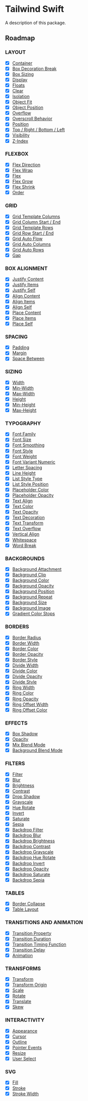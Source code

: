 # Tailwind Swift

A description of this package.

## Roadmap

### LAYOUT

- [x] [Container](https://tailwindcss.com/docs/container)
- [x] [Box Decoration Break](https://tailwindcss.com/docs/box-decoration-break)
- [x] [Box Sizing](https://tailwindcss.com/docs/box-sizing)
- [x] [Display](https://tailwindcss.com/docs/display)
- [x] [Floats](https://tailwindcss.com/docs/floats)
- [x] [Clear](https://tailwindcss.com/docs/clear)
- [x] [Isolation](https://tailwindcss.com/docs/isolation)
- [x] [Object Fit](https://tailwindcss.com/docs/object-fit)
- [x] [Object Position](https://tailwindcss.com/docs/object-position)
- [x] [Overflow](https://tailwindcss.com/docs/overflow)
- [x] [Overscroll Behavior](https://tailwindcss.com/docs/overscroll-behavior)
- [x] [Position](https://tailwindcss.com/docs/position)
- [x] [Top / Right / Bottom / Left](https://tailwindcss.com/docs/top-right-bottom-left)
- [x] [Visibility](https://tailwindcss.com/docs/visibility)
- [x] [Z-Index](https://tailwindcss.com/docs/z-index)

### FLEXBOX

- [x] [Flex Direction](https://tailwindcss.com/docs/flex-direction)
- [x] [Flex Wrap](https://tailwindcss.com/docs/flex-wrap)
- [x] [Flex](https://tailwindcss.com/docs/flex)
- [x] [Flex Grow](https://tailwindcss.com/docs/flex-grow)
- [x] [Flex Shrink](https://tailwindcss.com/docs/flex-shrink)
- [x] [Order](https://tailwindcss.com/docs/order)

### GRID

- [x] [Grid Template Columns](https://tailwindcss.com/docs/grid-template-columns)
- [x] [Grid Column Start / End](https://tailwindcss.com/docs/grid-column)
- [x] [Grid Template Rows](https://tailwindcss.com/docs/grid-template-rows)
- [x] [Grid Row Start / End](https://tailwindcss.com/docs/grid-row)
- [x] [Grid Auto Flow](https://tailwindcss.com/docs/grid-auto-flow)
- [x] [Grid Auto Columns](https://tailwindcss.com/docs/grid-auto-columns)
- [x] [Grid Auto Rows](https://tailwindcss.com/docs/grid-auto-rows)
- [x] [Gap](https://tailwindcss.com/docs/gap)

### BOX ALIGNMENT

- [x] [Justify Content](https://tailwindcss.com/docs/justify-content)
- [x] [Justify Items](https://tailwindcss.com/docs/justify-items)
- [x] [Justify Self](https://tailwindcss.com/docs/justify-self)
- [x] [Align Content](https://tailwindcss.com/docs/align-content)
- [x] [Align Items](https://tailwindcss.com/docs/align-items)
- [x] [Align Self](https://tailwindcss.com/docs/align-self)
- [x] [Place Content](https://tailwindcss.com/docs/place-content)
- [x] [Place Items](https://tailwindcss.com/docs/place-items)
- [x] [Place Self](https://tailwindcss.com/docs/place-self)

### SPACING

- [x] [Padding](https://tailwindcss.com/docs/padding)
- [x] [Margin](https://tailwindcss.com/docs/margin)
- [x] [Space Between](https://tailwindcss.com/docs/space-between)

### SIZING

- [x] [Width](https://tailwindcss.com/docs/width)
- [x] [Min-Width](https://tailwindcss.com/docs/min-width)
- [x] [Max-Width](https://tailwindcss.com/docs/max-width)
- [x] [Height](https://tailwindcss.com/docs/height)
- [x] [Min-Height](https://tailwindcss.com/docs/min-height)
- [x] [Max-Height](https://tailwindcss.com/docs/max-height)

### TYPOGRAPHY

- [x] [Font Family](https://tailwindcss.com/docs/font-family)
- [x] [Font Size](https://tailwindcss.com/docs/font-size)
- [x] [Font Smoothing](https://tailwindcss.com/docs/font-smoothing)
- [x] [Font Style](https://tailwindcss.com/docs/font-style)
- [x] [Font Weight](https://tailwindcss.com/docs/font-weight)
- [x] [Font Variant Numeric](https://tailwindcss.com/docs/font-variant-numeric)
- [x] [Letter Spacing](https://tailwindcss.com/docs/letter-spacing)
- [x] [Line Height](https://tailwindcss.com/docs/line-height)
- [x] [List Style Type](https://tailwindcss.com/docs/list-style-type)
- [x] [List Style Position](https://tailwindcss.com/docs/list-style-position)
- [x] [Placeholder Color](https://tailwindcss.com/docs/placeholder-color)
- [x] [Placeholder Opacity](https://tailwindcss.com/docs/placeholder-opacity)
- [x] [Text Align](https://tailwindcss.com/docs/text-align)
- [x] [Text Color](https://tailwindcss.com/docs/text-color)
- [x] [Text Opacity](https://tailwindcss.com/docs/text-opacity)
- [x] [Text Decoration](https://tailwindcss.com/docs/text-decoration)
- [x] [Text Transform](https://tailwindcss.com/docs/text-transform)
- [x] [Text Overflow](https://tailwindcss.com/docs/text-overflow)
- [x] [Vertical Align](https://tailwindcss.com/docs/vertical-align)
- [x] [Whitespace](https://tailwindcss.com/docs/whitespace)
- [x] [Word Break](https://tailwindcss.com/docs/word-break)

### BACKGROUNDS

- [x] [Background Attachment](https://tailwindcss.com/docs/background-attachment)
- [x] [Background Clip](https://tailwindcss.com/docs/background-clip)
- [x] [Background Color](https://tailwindcss.com/docs/background-color)
- [x] [Background Opacity](https://tailwindcss.com/docs/background-opacity)
- [x] [Background Position](https://tailwindcss.com/docs/background-position)
- [x] [Background Repeat](https://tailwindcss.com/docs/background-repeat)
- [x] [Background Size](https://tailwindcss.com/docs/background-size)
- [x] [Background Image](https://tailwindcss.com/docs/background-image)
- [x] [Gradient Color Stops](https://tailwindcss.com/docs/gradient-color-stops)

### BORDERS

- [x] [Border Radius](https://tailwindcss.com/docs/border-radius)
- [x] [Border Width](https://tailwindcss.com/docs/border-width)
- [x] [Border Color](https://tailwindcss.com/docs/border-color)
- [x] [Border Opacity](https://tailwindcss.com/docs/border-opacity)
- [x] [Border Style](https://tailwindcss.com/docs/border-style)
- [x] [Divide Width](https://tailwindcss.com/docs/divide-width)
- [x] [Divide Color](https://tailwindcss.com/docs/divide-color)
- [x] [Divide Opacity](https://tailwindcss.com/docs/divide-opacity)
- [x] [Divide Style](https://tailwindcss.com/docs/divide-style)
- [x] [Ring Width](https://tailwindcss.com/docs/ring-width)
- [x] [Ring Color](https://tailwindcss.com/docs/ring-color)
- [x] [Ring Opacity](https://tailwindcss.com/docs/ring-opacity)
- [x] [Ring Offset Width](https://tailwindcss.com/docs/ring-offset-width)
- [x] [Ring Offset Color](https://tailwindcss.com/docs/ring-offset-color)

### EFFECTS

- [x] [Box Shadow](https://tailwindcss.com/docs/box-shadow)
- [x] [Opacity](https://tailwindcss.com/docs/opacity)
- [x] [Mix Blend Mode](https://tailwindcss.com/docs/mix-blend-mode)
- [x] [Background Blend Mode](https://tailwindcss.com/docs/background-blend-mode)

### FILTERS

- [x] [Filter](https://tailwindcss.com/docs/filter)
- [x] [Blur](https://tailwindcss.com/docs/blur)
- [x] [Brightness](https://tailwindcss.com/docs/brightness)
- [x] [Contrast](https://tailwindcss.com/docs/contrast)
- [x] [Drop Shadow](https://tailwindcss.com/docs/drop-shadow)
- [x] [Grayscale](https://tailwindcss.com/docs/grayscale)
- [x] [Hue Rotate](https://tailwindcss.com/docs/hue-rotate)
- [x] [Invert](https://tailwindcss.com/docs/invert)
- [x] [Saturate](https://tailwindcss.com/docs/saturate)
- [x] [Sepia](https://tailwindcss.com/docs/sepia)
- [x] [Backdrop Filter](https://tailwindcss.com/docs/backdrop-filter)
- [x] [Backdrop Blur](https://tailwindcss.com/docs/backdrop-blur)
- [x] [Backdrop Brightness](https://tailwindcss.com/docs/backdrop-brightness)
- [x] [Backdrop Contrast](https://tailwindcss.com/docs/backdrop-contrast)
- [x] [Backdrop Grayscale](https://tailwindcss.com/docs/backdrop-grayscale)
- [x] [Backdrop Hue Rotate](https://tailwindcss.com/docs/backdrop-hue-rotate)
- [x] [Backdrop Invert](https://tailwindcss.com/docs/backdrop-invert)
- [x] [Backdrop Opacity](https://tailwindcss.com/docs/backdrop-opacity)
- [x] [Backdrop Saturate](https://tailwindcss.com/docs/backdrop-saturate)
- [x] [Backdrop Sepia](https://tailwindcss.com/docs/backdrop-sepia)

### TABLES

- [x] [Border Collapse](https://tailwindcss.com/docs/border-collapse)
- [x] [Table Layout](https://tailwindcss.com/docs/table-layout)

### TRANSITIONS AND ANIMATION

- [x] [Transition Property](https://tailwindcss.com/docs/transition-property)
- [x] [Transition Duration](https://tailwindcss.com/docs/transition-duration)
- [x] [Transition Timing Function](https://tailwindcss.com/docs/transition-timing-function)
- [x] [Transition Delay](https://tailwindcss.com/docs/transition-delay)
- [x] [Animation](https://tailwindcss.com/docs/animation)

### TRANSFORMS

- [x] [Transform](https://tailwindcss.com/docs/transform)
- [x] [Transform Origin](https://tailwindcss.com/docs/transform-origin)
- [x] [Scale](https://tailwindcss.com/docs/scale)
- [x] [Rotate](https://tailwindcss.com/docs/rotate)
- [x] [Translate](https://tailwindcss.com/docs/translate)
- [x] [Skew](https://tailwindcss.com/docs/skew)

### INTERACTIVITY

- [x] [Appearance](https://tailwindcss.com/docs/appearance)
- [x] [Cursor](https://tailwindcss.com/docs/cursor)
- [x] [Outline](https://tailwindcss.com/docs/outline)
- [x] [Pointer Events](https://tailwindcss.com/docs/pointer-events)
- [x] [Resize](https://tailwindcss.com/docs/resize)
- [x] [User Select](https://tailwindcss.com/docs/user-select)

### SVG

- [x] [Fill](https://tailwindcss.com/docs/fill)
- [x] [Stroke](https://tailwindcss.com/docs/stroke)
- [x] [Stroke Width](https://tailwindcss.com/docs/stroke-width)
